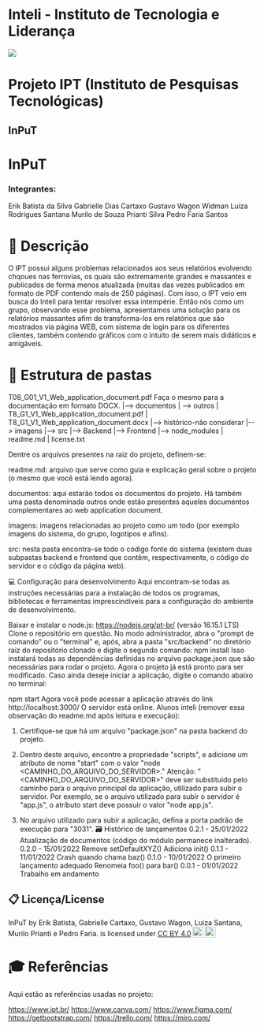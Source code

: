 <h1>Inteli - Instituto de Tecnologia e Liderança</h1>

<img src= "https://s3.amazonaws.com/gupy5/production/companies/26702/images/jobs/4705461/20230419025526220_socialPicture.jpg">

# Projeto IPT (Instituto de Pesquisas Tecnológicas)

## InPuT

<h1>InPuT</h1>
<h3>Integrantes:</h3>
Erik Batista da Silva
Gabrielle Dias Cartaxo
Gustavo Wagon Widman
Luiza Rodrigues Santana
Murilo de Souza Prianti Silva
Pedro Faria Santos

<h1>📝 Descrição</h1>
O IPT possui alguns problemas relacionados aos seus relatórios evolvendo chqoues nas ferrovias, os quais são extremamente grandes e massantes e publicados de forma menos atualizada (muitas das vezes publicados em formato de PDF contendo mais de 250 páginas). Com isso, o IPT veio em busca do Inteli para tentar resolver essa intempérie. Então nós como um grupo, observando esse problema, apresentamos uma solução para os relatórios massantes afim de transforma-los em relatórios que são mostrados via página WEB, com sistema de login para os diferentes clientes, também contendo gráficos com o intuito de serem mais didáticos e amigáveis.

<h1>📁 Estrutura de pastas</h1>
T08_G01_V1_Web_application_document.pdf
Faça o mesmo para a documentação em formato DOCX.
|--> documentos
  | --> outros
| T8_G1_V1_Web_application_document.pdf
| T8_G1_V1_Web_application_document.docx
|--> histórico-não considerar
|--> imagens
|--> src
  |--> Backend
  |--> Frontend
  |--> node_modules
| readme.md
| license.txt

Dentre os arquivos presentes na raiz do projeto, definem-se:

readme.md: arquivo que serve como guia e explicação geral sobre o projeto (o mesmo que você está lendo agora).

documentos: aqui estarão todos os documentos do projeto. Há também uma pasta denominada outros onde estão presentes aqueles documentos complementares ao web application document.

imagens: imagens relacionadas ao projeto como um todo (por exemplo imagens do sistema, do grupo, logotipos e afins).

src: nesta pasta encontra-se todo o código fonte do sistema (existem duas subpastas backend e frontend que contêm, respectivamente, o código do servidor e o código da página web).

💻 Configuração para desenvolvimento
Aqui encontram-se todas as instruções necessárias para a instalação de todos os programas, bibliotecas e ferramentas imprescindíveis para a configuração do ambiente de desenvolvimento.

Baixar e instalar o node.js: https://nodejs.org/pt-br/ (versão 16.15.1 LTS)
Clone o repositório em questão.
No modo administrador, abra o "prompt de comando" ou o "terminal" e, após, abra a pasta "src/backend" no diretório raiz do repositório clonado e digite o segundo comando:
npm install
Isso instalará todas as dependências definidas no arquivo package.json que são necessárias para rodar o projeto. Agora o projeto já está pronto para ser modificado. Caso ainda deseje iniciar a aplicação, digite o comando abaixo no terminal:

npm start
Agora você pode acessar a aplicação através do link http://localhost:3000/
O servidor está online.
Alunos inteli (remover essa observação do readme.md após leitura e execução):

1. Certifique-se que há um arquivo "package.json" na pasta backend do projeto.

2. Dentro deste arquivo, encontre a propriedade "scripts", e adicione um atributo de nome "start"
com o valor "node <CAMINHO_DO_ARQUIVO_DO_SERVIDOR>." Atenção: "<CAMINHO_DO_ARQUIVO_DO_SERVIDOR>" 
deve ser substituído pelo caminho para o arquivo principal da aplicação, utilizado para subir o
servidor. Por exemplo, se o arquivo utilizado para subir o servidor é "app.js", o atributo start
deve possuir o valor "node app.js".

3. No arquivo utilizado para subir a aplicação, defina a porta padrão de execução para "3031".
🗃 Histórico de lançamentos
0.2.1 - 25/01/2022
Atualização de documentos (código do módulo permanece inalterado).
0.2.0 - 15/01/2022
Remove setDefaultXYZ()
Adiciona init()
0.1.1 - 11/01/2022
Crash quando chama baz()
0.1.0 - 10/01/2022
O primeiro lançamento adequado
Renomeia foo() para bar()
0.0.1 - 01/01/2022
Trabalho em andamento

## 📋 Licença/License

<p xmlns:cc="http://creativecommons.org/ns#" xmlns:dct="http://purl.org/dc/terms/"><span property="dct:title">InPuT</span> by <span property="cc:attributionName">Erik Batista, Gabrielle Cartaxo, Gustavo Wagon, Luiza Santana, Murilo Prianti e Pedro Faria.</span> is licensed under <a href="http://creativecommons.org/licenses/by/4.0/?ref=chooser-v1" target="_blank" rel="license noopener noreferrer" style="display:inline-block;">CC BY 4.0<img style="height:22px!important;margin-left:3px;vertical-align:text-bottom;" src="https://mirrors.creativecommons.org/presskit/icons/cc.svg?ref=chooser-v1"><img style="height:22px!important;margin-left:3px;vertical-align:text-bottom;" src="https://mirrors.creativecommons.org/presskit/icons/by.svg?ref=chooser-v1"></a></p>

<h1>🎓 Referências</h1>
Aqui estão as referências usadas no projeto:

https://www.ipt.br/
https://www.canva.com/
https://www.figma.com/
https://getbootstrap.com/
https://trello.com/
https://miro.com/





